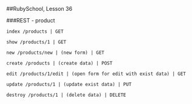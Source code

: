 ##RubySchool, Lesson 36

###REST - product
```
index /products | GET
```

```
show /products/1 | GET
```

```
new /products/new | (new form) | GET
```

```
create /products | (create data) | POST
```

```
edit /products/1/edit | (open form for edit with exist data) | GET
```

```
update /products/1 | (update exist data) | PUT
```

```
destroy /products/1 | (delete data) | DELETE
```